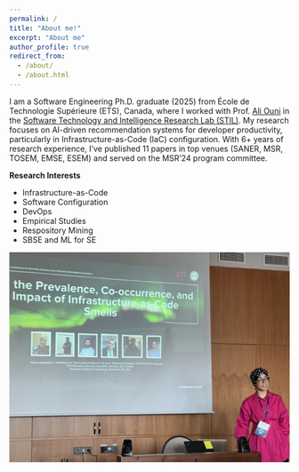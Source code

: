 ```yaml
---
permalink: /
title: "About me!"
excerpt: "About me"
author_profile: true
redirect_from: 
  - /about/
  - /about.html
---
```


I am a Software Engineering Ph.D. graduate (2025) from École de Technologie Supérieure (ETS), Canada, where I worked with Prof. [Ali Ouni](https://www.etsmtl.ca/en/research/professors/aouni/) in the [Software Technology and Intelligence Research Lab (STIL)](https://stilab-ets.github.io). My research focuses on AI-driven recommendation systems for developer productivity, particularly in Infrastructure-as-Code (IaC) configuration. With 6+ years of research experience, I’ve published 11 papers in top venues (SANER, MSR, TOSEM, EMSE, ESEM) and served on the MSR’24 program committee. 



**Research Interests**
- Infrastructure-as-Code
- Software Configuration
- DevOps
- Empirical Studies
- Respository Mining
- SBSE and ML for SE


  
![SANER 2024 in Rovaniemi, Finland](images/Conference.png)
